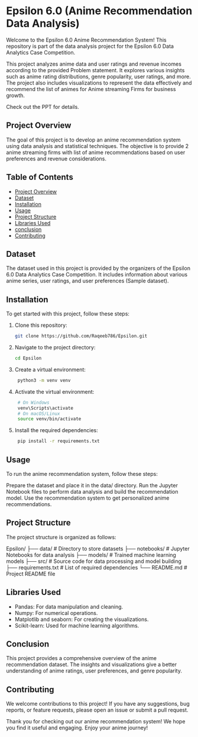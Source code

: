 # Epsilon 6.0 (Anime Recommendation Data Analysis)

Welcome to the Epsilon 6.0 Anime Recommendation System! This repository is part of the data analysis project for the Epsilon 6.0 Data Analytics Case Competition.

This project analyzes anime data and user ratings and revenue incomes according to the provided Problem statement. It explores various insights such as anime rating distributions, genre popularity, user ratings, and more. The project also includes visualizations to represent the data effectively and recommend the list of animes for Anime streaming Firms for business growth.

Check out the PPT for details.

## Project Overview
The goal of this project is to develop an anime recommendation system using data analysis and statistical techniques. The objective is to provide 2 anime streaming firms with list of anime recommendations based on user preferences and revenue considerations.

## Table of Contents
- [Project Overview](#project-overview)
- [Dataset](#dataset)
- [Installation](#installation)
- [Usage](#usage)
- [Project Structure](#project-structure)
- [Libraries Used](#Libraries-Used)
- [conclusion](#Conclusion)
- [Contributing](#contributing)

## Dataset
The dataset used in this project is provided by the organizers of the Epsilon 6.0 Data Analytics Case Competition. It includes information about various anime series, user ratings, and user preferences (Sample dataset).

## Installation
To get started with this project, follow these steps:

1. Clone this repository:
   ```bash
   git clone https://github.com/Raqeeb786/Epsilon.git
2. Navigate to the project directory:
    ```bash
    cd Epsilon
3. Create a virtual environment:
   ```bash
    python3 -m venv venv
4. Activate the virtual environment:
   ```bash
    # On Windows
    venv\Scripts\activate
    # On macOS/Linux
    source venv/bin/activate
5. Install the required dependencies:
   ```bash
    pip install -r requirements.txt

## Usage
To run the anime recommendation system, follow these steps:

Prepare the dataset and place it in the data/ directory.
Run the Jupyter Notebook files to perform data analysis and build the recommendation model.
Use the recommendation system to get personalized anime recommendations.

## Project Structure
The project structure is organized as follows:

Epsilon/
├── data/                   # Directory to store datasets
├── notebooks/              # Jupyter Notebooks for data analysis
├── models/                 # Trained machine learning models
├── src/                    # Source code for data processing and model building
├── requirements.txt        # List of required dependencies
└── README.md               # Project README file

## Libraries Used
- Pandas: For data manipulation and cleaning.
- Numpy: For numerical operations.
- Matplotlib and seaborn: For creating the visualizations.
- Scikit-learn: Used for machine learning algorithms.

## Conclusion
This project provides a comprehensive overview of the anime recommendation dataset. The insights and visualizations give a better understanding of anime ratings, user preferences, and genre popularity.


## Contributing
We welcome contributions to this project! If you have any suggestions, bug reports, or feature requests, please open an issue or submit a pull request.

Thank you for checking out our anime recommendation system! We hope you find it useful and engaging. Enjoy your anime journey!
